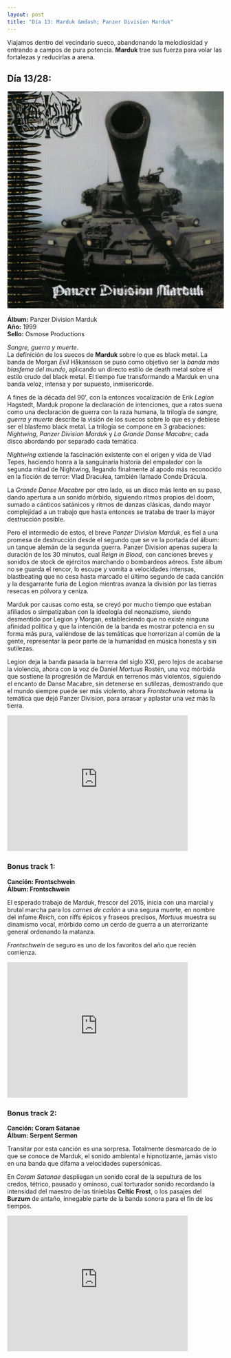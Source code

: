 ```yaml
---
layout: post
title: "Día 13: Marduk &mdash; Panzer Division Marduk"
---
```


Viajamos dentro del vecindario sueco, abandonando la melodiosidad y entrando a campos de pura potencia. **Marduk** trae sus fuerza para volar las fortalezas y reducirlas a arena.

<!-- more -->

## Día 13/28:

![Portada del Álbum](/images/marduk-panzerdivisionmarduk.jpeg)

**Álbum:** Panzer Division Marduk  
**Año:** 1999  
**Sello:** Osmose Productions  

*Sangre, guerra y muerte*.  
La definición de los suecos de **Marduk** sobre lo que es black metal. La banda de Morgan *Evil* Håkansson se puso como objetivo ser la *banda más blasfema del mundo*, aplicando un directo estilo de death metal sobre el estilo crudo del black metal. El tiempo fue transformando a Marduk en una banda veloz, intensa y por supuesto, inmisericorde.

A fines de la década del 90', con la entonces vocalización de Erik *Legion* Hagstedt, Marduk propone la declaración de intenciones, que a ratos suena como una declaración de guerra con la raza humana, la trilogía de *sangre, guerra y muerte* describe la visión de los suecos sobre lo que es y debiese ser el blasfemo black metal. La trilogía se compone en 3 grabaciones: *Nightwing*, *Panzer Division Marduk* y *La Grande Danse Macabre*; cada disco abordando por separado cada temática.

*Nightwing* extiende la fascinación existente con el origen y vida de Vlad Tepes, haciendo honra a la sanguinaria historia del empalador con la segunda mitad de Nightwing, llegando finalmente al apodo más reconocido en la ficción de terror: Vlad Draculea, también llamado Conde Drácula.

La *Grande Danse Macabre* por otro lado, es un disco más lento en su paso, dando apertura a un sonido mórbido, siguiendo ritmos propios del doom, sumado a cánticos satánicos y ritmos de danzas clásicas, dando mayor complejidad a un trabajo que hasta entonces se trataba de traer la mayor destrucción posible.

Pero el intermedio de estos, el breve *Panzer Division Marduk*, es fiel a una promesa de destrucción desde el segundo que se ve la portada del álbum: un tanque alemán de la segunda guerra. Panzer Division apenas supera la duración de los 30 minutos, cual *Reign in Blood*, con canciones breves y sonidos de stock de ejércitos marchando o bombardeos aéreos. Este álbum no se guarda el rencor, lo escupe y vomita a velocidades intensas, blastbeating que no cesa hasta marcado el último segundo de cada canción y la desgarrante furia de Legion mientras avanza la división por las tierras resecas en pólvora y ceniza.

Marduk por causas como esta, se creyó por mucho tiempo que estaban afiliados o simpatizaban con la ideología del neonazismo, siendo desmentido por Legion y Morgan, estableciendo que no existe ninguna afinidad política y que la intención de la banda es mostrar potencia en su forma más pura, valiéndose de las temáticas que horrorizan al común de la gente, representar la peor parte de la humanidad en música honesta y sin sutilezas.

Legion deja la banda pasada la barrera del siglo XXI, pero lejos de acabarse la violencia, ahora con la voz de Daniel *Mortuus* Rostén, una voz mórbida que sostiene la progresión de Marduk en terrenos más violentos, siguiendo el encanto de Danse Macabre, sin detenerse en sutilezas, demostrando que el mundo siempre puede ser más violento, ahora *Frontschwein* retoma la temática que dejó Panzer Division, para arrasar y aplastar una vez más la tierra.

<iframe width="420" height="315" src="https://www.youtube.com/embed/e1evMoxJ7_I" frameborder="0" allowfullscreen></iframe>

### Bonus track 1:
**Canción: Frontschwein**  
**Álbum: Frontschwein**

El esperado trabajo de Marduk, frescor del 2015, inicia con una marcial y brutal marcha para los *carnes de cañón* a una segura muerte, en nombre del infame *Reich*, con riffs épicos y fraseos precisos, *Mortuus* muestra su dinamismo vocal, mórbido como un cerdo de guerra a un aterrorizante general ordenando la matanza.

*Frontschwein* de seguro es uno de los favoritos del año que recién comienza.

<iframe width="420" height="315" src="https://www.youtube.com/embed/_77jcYJZD60" frameborder="0" allowfullscreen></iframe>

### Bonus track 2:
**Canción: Coram Satanae**  
**Álbum: Serpent Sermon**

Transitar por esta canción es una sorpresa. Totalmente desmarcado de lo que se conoce de Marduk, el sonido ambiental e hipnotizante, jamás visto en una banda que difama a velocidades supersónicas.

En *Coram Satanae* despliegan un sonido coral de la sepultura de los credos, tétrico, pausado y ominoso, cual torturador sonido recordando la intensidad del maestro de las tinieblas **Celtic Frost**, o los pasajes del **Burzum** de antaño, innegable parte de la banda sonora para el fin de los tiempos.

<iframe width="420" height="315" src="https://www.youtube.com/embed/xszdPslbrjY" frameborder="0" allowfullscreen></iframe>